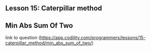 ## Lesson 15: Caterpillar method
## Min Abs Sum Of Two
link to question (https://app.codility.com/programmers/lessons/15-caterpillar_method/min_abs_sum_of_two/)
